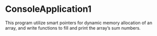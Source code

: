 # ConsoleApplication1

This program utilize smart pointers for dynamic memory allocation of an array, and write functions to fill and print the array’s sum numbers.
